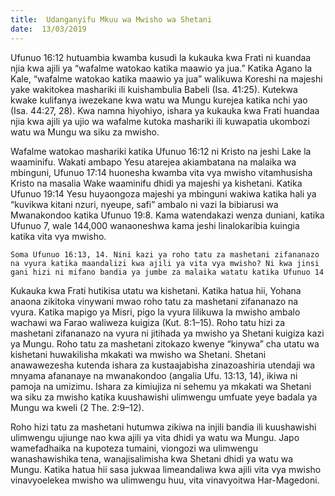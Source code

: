 ```yaml
---
title:  Udanganyifu Mkuu wa Mwisho wa Shetani
date:  13/03/2019
---
```


Ufunuo 16:12 hutuambia kwamba kusudi la kukauka kwa Frati ni kuandaa njia kwa ajili ya “wafalme watokao katika maawio ya jua.” Katika Agano la Kale, “wafalme watokao katika maawio ya jua” walikuwa Koreshi na majeshi yake wakitokea mashariki ili kuishambulia Babeli (Isa. 41:25). Kutekwa kwake kulifanya iwezekane kwa watu wa Mungu kurejea katika nchi yao (Isa. 44:27, 28). Kwa namna hiyohiyo, ishara ya kukauka kwa Frati huandaa njia kwa ajili ya ujio wa wafalme kutoka mashariki ili kuwapatia ukombozi watu wa Mungu wa siku za mwisho.

Wafalme watokao mashariki katika Ufunuo 16:12 ni Kristo na jeshi Lake la waaminifu. Wakati ambapo Yesu atarejea akiambatana na malaika wa mbinguni, Ufunuo 17:14 huonesha kwamba vita vya mwisho vitamhusisha Kristo na masalia Wake waaminifu dhidi ya majeshi ya kishetani. Katika Ufunuo 19:14 Yesu huyaongoza majeshi ya mbinguni wakiwa katika hali ya “kuvikwa kitani nzuri, nyeupe, safi” ambalo ni vazi la bibiarusi wa Mwanakondoo katika Ufunuo 19:8. Kama watendakazi wenza duniani, katika Ufunuo 7, wale 144,000 wanaoneshwa kama jeshi linalokaribia kuingia katika vita vya mwisho.

`Soma Ufunuo 16:13, 14. Nini kazi ya roho tatu za mashetani zifananazo na vyura katika maandalizi kwa ajili ya vita vya mwisho? Ni kwa jinsi gani hizi ni mifano bandia ya jumbe za malaika watatu katika Ufunuo 14`

Kukauka kwa Frati hutikisa utatu wa kishetani. Katika hatua hii, Yohana anaona zikitoka vinywani mwao roho tatu za mashetani zifananazo na vyura. Katika mapigo ya Misri, pigo la vyura lilikuwa la mwisho ambalo wachawi wa Farao waliweza kuigiza (Kut. 8:1–15). Roho tatu hizi za mashetani zifananazo na vyura ni jitihada ya mwisho ya Shetani kuigiza kazi ya Mungu. Roho tatu za mashetani zitokazo kwenye “kinywa” cha utatu wa kishetani huwakilisha mkakati wa mwisho wa Shetani. Shetani anawawezesha kutenda ishara za kustaajabisha zinazoashiria utendaji wa mnyama afananaye na mwanakondoo (angalia Ufu. 13:13, 14), ikiwa ni pamoja na umizimu. Ishara za kimiujiza ni sehemu ya mkakati wa Shetani wa siku za mwisho katika kuushawishi ulimwengu umfuate yeye badala ya Mungu wa kweli (2 The. 2:9–12).

Roho hizi tatu za mashetani hutumwa zikiwa na injili bandia ili kuushawishi ulimwengu ujiunge nao kwa ajili ya vita dhidi ya watu wa Mungu. Japo wamefadhaika na kupoteza tumaini, viongozi wa ulimwengu wanashawishika tena, wanajisalimisha kwa Shetani dhidi ya watu wa Mungu. Katika hatua hii sasa jukwaa limeandaliwa kwa ajili vita vya mwisho vinavyoelekea mwisho wa ulimwengu huu, vita vinavyoitwa Har-Magedoni.